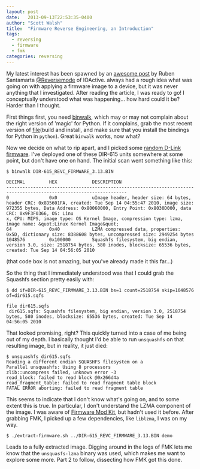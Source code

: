 ```yaml
---
layout: post
date:   2013-09-13T22:53:35-0400
author: "Scott Walsh"
title:  "Firmware Reverse Engineering, an Introduction"
tags:
  - reversing
  - firmware
  - fmk
categories: reversing
---
```


 My latest interest has been spawned by an
 [awesome post](http://blog.ioactive.com/2013/09/emulating-binaries-to-discover.html) by
 Ruben Santamarta [@Reversemode](https://twitter.com/reversemode) of IOActive.
always had a rough idea what was going on with applying a firmware image to a
device, but it was never anything that I investigated. After reading the
article, I was ready to go! I conceptually understood what was happening...
how hard could it be? Harder than I thought.

First things first, you need [binwalk](http://code.google.com/p/binwalk/),
which may or may not complain about the right version of 'magic' for Python. If it complains, grab the most recent version of [file](ftp://ftp.astron.com/pub/file/)(build and install, and make sure that you
install the bindings for Python in `python`). Great `binwalk` works, now what?

Now we decide on what to rip apart, and I picked some
[random D-Link firmware](ftp://ftp.dlink.ca/PRODUCTS/DIR-615/DIR-615_REVC_FIRMWARE_3.13.BIN).
I've deployed one of these DIR-615 units somewhere at some point, but don't
have one on hand. The initial scan went something like this:

```shell
$ binwalk DIR-615_REVC_FIRMWARE_3.13.BIN

DECIMAL         HEX             DESCRIPTION
-------------------------------------------------------------------------------------------------------------------
0               0x0             uImage header, header size: 64 bytes, header CRC: 0x8D5601FA, created: Tue Sep 14 04:55:47 2010, image size: 972355 bytes, Data Address: 0x80060000, Entry Point: 0x8030D000, data CRC: 0x9F3F0366, OS: Linu
x, CPU: MIPS, image type: OS Kernel Image, compression type: lzma, image name: &quot;Linux Kernel Image&quot;
64              0x40            LZMA compressed data, properties: 0x5D, dictionary size: 8388608 bytes, uncompressed size: 2949254 bytes
1048576         0x100000        Squashfs filesystem, big endian, version 3.0, size: 2518754 bytes, 580 inodes, blocksize: 65536 bytes, created: Tue Sep 14 04:56:05 2010
```

(that code box is not amazing, but you've already made it this far...)

So the thing that I immediately understood was that I could grab the Squashfs section pretty easily with:

```shell
$ dd if=DIR-615_REVC_FIRMWARE_3.13.BIN bs=1 count=2518754 skip=1048576 of=dir615.sqfs

file dir615.sqfs
 dir615.sqfs: Squashfs filesystem, big endian, version 3.0, 2518754 bytes, 580 inodes, blocksize: 65536 bytes, created: Tue Sep 14 04:56:05 2010
```

That looked promising, right? This quickly turned into a case of me being out
of my depth. I basically thought I'd be able to run `unsquashfs` on that
resulting image, but in reality, it just died:

```shell
$ unsquashfs dir615.sqfs
Reading a different endian SQUASHFS filesystem on a
Parallel unsquashfs: Using 8 processors
zlib::uncompress failed, unknown error -3
read_block: failed to read block @0x266d4a
read_fragment_table: failed to read fragment table block
FATAL ERROR aborting: failed to read fragment table
```

This seems to indicate that I don't know what's going on, and to some extent
this is true. In particular, I don't understand the LZMA component of the
image. I was aware of
[Firmware Mod Kit](http://code.google.com/p/firmware-mod-kit/),
but hadn't used it before. After grabbing FMK, I picked up a few dependencies,
like `liblzma`, I was on my way.

`$ ./extract-firmware.sh ../DIR-615_REVC_FIRMWARE_3.13.BIN demo`

Leads to a fully extracted image. Digging around in the logs of FMK lets me
know that the `unsquasfs-lzma` binary was used, which makes me want to explore
some more. Part 2 to follow, dissecting how FMK got this done.
